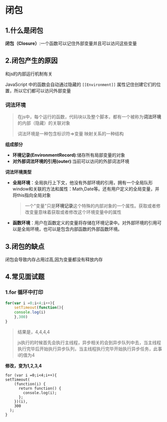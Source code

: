 # 闭包

## 1.什么是闭包

**闭包（Closure）**:一个函数可以记住外部变量并且可以访问这些变量

## 2.闭包产生的原因

和js的内部运行机制有关

JavaScript 中的函数会自动通过隐藏的 `[[Environment]]` 属性记住创建它们的位置，所以它们都可以访问外部变量

### 词法环境

> 在js中，每个运行的函数，代码块以及整个脚本，都有一个被称为**词法环境**的内部（隐藏）的关联对象
>
> 词法环境是一种包含标识符=>变量 映射关系的一种结构

**组成部分**

+ **环境记录(EnvironmentRecord)**:储存所有局部变量的对象
+ **对外部词法环境的引用(outer)**:当前可以访问的外部词法环境

**词法环境类型**

+ **全局环境**：全局执行上下文，他没有外部环境的引用，拥有一个全局队形window和关联的方法和属性：Math,Date等。还有用户定义的全局变量，并将this指向全局对象

  > 一个"变量"只是**环境记录**这个特殊的内部对象的一个属性。获取或者修改变量意味着获取或者修改这个环境变量中的属性

+ **函数环境**：用户在函数定义的变量将存储在环境记录中。对外部环境的引用可以是全局环境，也可以是包含内部函数的外部函数环境。

## 3.闭包的缺点

闭包会导致内存占用过高,因为变量都没有释放内存

## 4.常见面试题

### 1.for 循环中打印

```js
for(var i =0;i<4;i++){
	setTimeout(function(){
	console.log(i)
	},300)
}
```

> 结果是，4,4,4,4
>
> js执行的时候首先会执行主线程，异步相关的会到异步队列中去，当主线程执行完毕后开始执行异步队列，当主线程执行完毕开始执行异步任务，此事i的值为4

**修改，变为1,2,3,4**

```
for (var i =0;i<4;i++){
setTimeout(
    (function(i) {
      return function() {
        console.log(i);
      };
    })(i),
    300
  );
}
```






